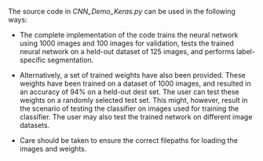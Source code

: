 The source code in *CNN_Demo_Keras.py* can be used in the following ways:

* The complete implementation of the code trains the neural network using 1000 images and 100 images for validation, tests the trained neural network on a held-out dataset of 125 images, and performs label-specific segmentation. 

* Alternatively, a set of trained weights have also been provided. These weights have been trained on a dataset of 1000 images, and resulted in an accuracy of 94% on a held-out dest set. The user can test these weights on a randomly selected test set. This might, however, result in the scenario of testing the classifier on images used for training the classifier. The user may also test the trained network on different image datasets.

* Care should be taken to ensure the correct filepaths for loading the images and weights. 


